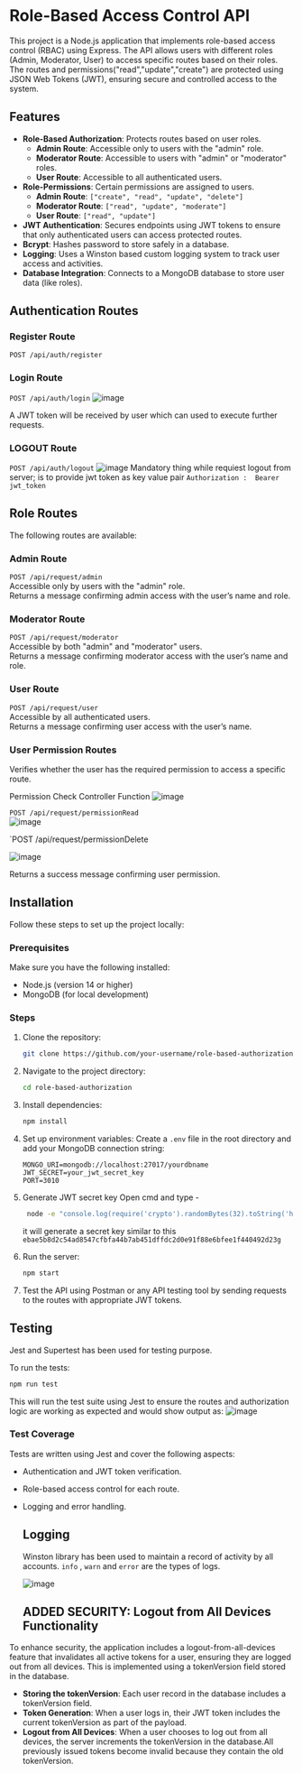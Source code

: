 # Role-Based Access Control API

This project is a Node.js application that implements role-based access control (RBAC) using Express. The API allows users with different roles (Admin, Moderator, User) to access specific routes based on their roles. The routes and permissions("read","update","create") are protected using JSON Web Tokens (JWT), ensuring secure and controlled access to the system.

## Features

- **Role-Based Authorization**: Protects routes based on user roles.
  - **Admin Route**: Accessible only to users with the "admin" role.
  - **Moderator Route**: Accessible to users with "admin" or "moderator" roles.
  - **User Route**: Accessible to all authenticated users.
- **Role-Permissions**: Certain permissions are assigned to users.
  - **Admin Route**: `["create", "read", "update", "delete"]`
  - **Moderator Route**: `["read", "update", "moderate"]`
  - **User Route**: `["read", "update"]`
- **JWT Authentication**: Secures endpoints using JWT tokens to ensure that only authenticated users can access protected routes.
- **Bcrypt**: Hashes password to store safely in a database.
- **Logging**: Uses a Winston based custom logging system to track user access and activities.
- **Database Integration**: Connects to a MongoDB database to store user data (like roles).

## Authentication Routes
### Register Route 
 `POST /api/auth/register`


### Login Route
`POST /api/auth/login`
![image](https://github.com/user-attachments/assets/77da86d9-eb65-40ce-9fdb-9e439c2960fa)

A JWT token will be received by user which can used to execute further requests.

### LOGOUT Route
`POST /api/auth/logout`
![image](https://github.com/user-attachments/assets/d94b3ea7-59af-412d-94c0-0f2eebf64723)
Mandatory thing while requiest logout from server; is to provide jwt token as key value pair   `Authorization :  Bearer jwt_token`

## Role Routes


The following routes are available:

### Admin Route

`POST /api/request/admin`  
Accessible only by users with the "admin" role.  
Returns a message confirming admin access with the user’s name and role.

### Moderator Route

`POST /api/request/moderator`  
Accessible by both "admin" and "moderator" users.  
Returns a message confirming moderator access with the user’s name and role.

### User Route

`POST /api/request/user`  
Accessible by all authenticated users.  
Returns a message confirming user access with the user’s name.

### User Permission Routes
Verifies whether the user has the required permission to access a specific route.

Permission Check Controller Function 
![image](https://github.com/user-attachments/assets/be52f456-02d6-49b7-956c-e4cd37f59cef)


`POST /api/request/permissionRead`  
![image](https://github.com/user-attachments/assets/5792637a-2f28-46ca-ae3f-2989c0c0e325)


`POST /api/request/permissionDelete


![image](https://github.com/user-attachments/assets/0b61af5b-8bb8-4d22-b255-40da2c310e15)


Returns a success message confirming user permission.

## Installation

Follow these steps to set up the project locally:

### Prerequisites

Make sure you have the following installed:

- Node.js (version 14 or higher)
- MongoDB (for local development)

### Steps

1. Clone the repository:

   ```bash
   git clone https://github.com/your-username/role-based-authorization.git
   ```

2. Navigate to the project directory:

   ```bash
   cd role-based-authorization
   ```

3. Install dependencies:

   ```bash
   npm install
   ```

4. Set up environment variables:
   Create a `.env` file in the root directory and add your MongoDB connection string:
   ```
   MONGO_URI=mongodb://localhost:27017/yourdbname
   JWT_SECRET=your_jwt_secret_key
   PORT=3010
   ```
5. Generate JWT secret key
   Open cmd and type -
   ```bash
    node -e "console.log(require('crypto').randomBytes(32).toString('hex'))"
   ```
   it will generate a secret key similar to this
   `ebae5b8d2c54ad8547cfbfa44b7ab451dffdc2d0e91f88e6bfee1f440492d23g`
7. Run the server:

   ```bash
   npm start
   ```

8. Test the API using Postman or any API testing tool by sending requests to the routes with appropriate JWT tokens.

## Testing
Jest and Supertest has been used for testing purpose.

To run the tests:

```bash
npm run test
```

This will run the test suite using Jest to ensure the routes and authorization logic are working as expected and would show output as:
![image](https://github.com/user-attachments/assets/79e6c336-3b28-4f5c-ad06-6c3f682fd901)


### Test Coverage

Tests are written using Jest and cover the following aspects:

- Authentication and JWT token verification.
- Role-based access control for each route.
- Logging and error handling.

  ## Logging
  Winston library has been used to maintain a record of activity by all accounts.
  `info` , `warn` and `error` are the types of logs.
  
  ![image](https://github.com/user-attachments/assets/8440dbb3-8200-48d0-909c-81513b214714)


  ## ADDED SECURITY:  Logout from All Devices Functionality
To enhance security, the application includes a logout-from-all-devices feature that invalidates all active tokens for a user, ensuring they are logged out from all devices. This is implemented using a tokenVersion field stored in the database.
- **Storing the tokenVersion**: Each user record in the database includes a tokenVersion field.
- **Token Generation**: When a user logs in, their JWT token includes the current tokenVersion as part of the payload.
- **Logout from All Devices**: When a user chooses to log out from all devices, the server increments the tokenVersion in the database.All previously issued tokens become invalid because they contain the old tokenVersion.



